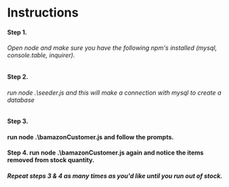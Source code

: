 # Instructions
#### Step 1.
###### Open node and make sure you have the following npm's installed (mysql, console.table, inquirer).
#### Step 2.
###### run node .\seeder.js and this will make a connection with mysql to create a database
#### Step 3.
#### run node .\bamazonCustomer.js and follow the prompts.
#### Step 4. run node .\bamazonCustomer.js again and notice the items removed from stock quantity.
##### Repeat steps 3 & 4 as many times as you'd like until you run out of stock.


